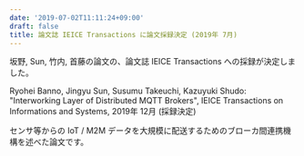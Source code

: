 ```yaml
---
date: '2019-07-02T11:11:24+09:00'
draft: false
title: 論文誌 IEICE Transactions に論文採録決定 (2019年 7月)
---
```


坂野, Sun, 竹内, 首藤の論文の、論文誌 IEICE Transactions への採録が決定しました。

Ryohei Banno, Jingyu Sun, Susumu Takeuchi, Kazuyuki Shudo: "Interworking Layer of Distributed MQTT Brokers", IEICE Transactions on Informations and Systems, 2019年 12月 (採録決定)

センサ等からの IoT / M2M データを大規模に配送するためのブローカ間連携機構を述べた論文です。